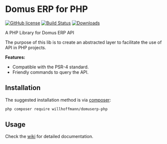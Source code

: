 # Domus ERP for PHP

[![GitHub license](https://img.shields.io/github/license/Naereen/StrapDown.js.svg)](https://github.com/Naereen/StrapDown.js/blob/master/LICENSE)
[![Build Status](https://travis-ci.org/willhoffmann/domuserp-php.svg?branch=master)](https://travis-ci.org/willhoffmann/domuserp-php)
[![Downloads](https://img.shields.io/packagist/dt/willhoffmann/domuserp-php.svg?style=flat-square)](https://packagist.org/packages/willhoffmann/domuserp-php)

A PHP Library for Domus ERP API
 
The purpose of this lib is to create an abstracted layer to facilitate the use of API in PHP projects.

**Features:**

* Compatible with the PSR-4 standard.
* Friendly commands to query the API.

## Installation

The suggested installation method is via [composer](https://getcomposer.org/):

```sh
php composer require willhoffmann/domuserp-php
```

## Usage
Check the [wiki](https://github.com/willhoffmann/domuserp-php/wiki) for detailed documentation.
